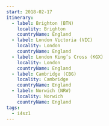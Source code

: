 ```yaml
---
start: 2018-02-17
itinerary:
  - label: Brighton (BTN)
    locality: Brighton
    countryName: England
  - label: London Victoria (VIC)
    locality: London
    countryName: England
  - label: London King’s Cross (KGX)
    locality: London
    countryName: England
  - label: Cambridge (CBG)
    locality: Cambridge
    countryName: England
  - label: Norwich (NRW)
    locality: Norwich
    countryName: England
tags:
  - i4sz1
---
```

